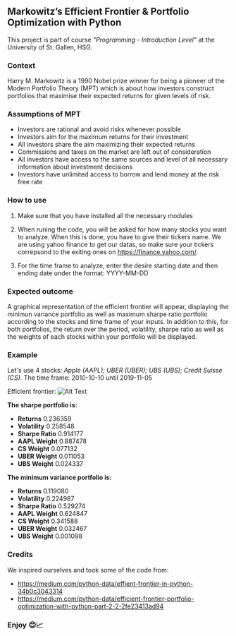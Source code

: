 ## Markowitz’s Efficient Frontier & Portfolio Optimization with Python

This project is part of course *"Programming - Introduction Level"* at the University of St. Gallen, HSG.

### Context 
Harry M. Markowitz is a 1990 Nobel prize winner for being a pioneer of the Modern Portfolio Theory (MPT) which is about how investors construct portfolios that maximise their expected returns for given levels of risk. 


### Assumptions of MPT
- Investors are rational and avoid risks whenever possible
- Investors aim for the maximum returns for their investment
- All investors share the aim maximizing their expected returns
- Commissions and taxes on the market are left out of consideration
- All investors have access to the same sources and level of all necessary information about investment decisions
- Investors have unlimited access to borrow and lend money at the risk free rate


### How to use
1. Make sure that you have installed all the necessary modules

2. When runing the code, you will be asked for how many stocks you want to analyze. When this is done, you have to give their tickers name. We are using yahoo finance to get our datas, so make sure your tickers correpsond to the exiting ones on https://finance.yahoo.com/.

3. For the time frame to analyze, enter the desire starting date and then ending date under the format: YYYY-MM-DD


### Expected outcome

A graphical representation of the efficient frontier will appear, displaying the minimun variance portfolio as well as maximum sharpe ratio portfolio according to the stocks and time frame of your inputs.
In addition to this, for both portfolios, the return over the period, volatility, sharpe ratio as well as the weights of each stocks within your portfolio will be displayed.

### Example

Let's use 4 stocks: *Apple (AAPL); UBER (UBER); UBS (UBS); Credit Suisse (CS).*
The time frame: 2010-10-10 until 2019-11-05

Efficient frontier: ![Alt Text](https://github.com/pescestefano96/Programming-Project/blob/master/Efficient_frontier.png)

**The sharpe portfolio is:** 

- **Returns**       0.236359
- **Volatility**    0.258548
- **Sharpe Ratio**  0.914177
- **AAPL Weight**   0.887478
- **CS Weight**     0.077132
- **UBER Weight**   0.011053
- **UBS Weight**    0.024337
                
**The minimum variance portfolio is:**

- **Returns**      0.119080
- **Volatility**    0.224987
- **Sharpe Ratio**  0.529274
- **AAPL Weight**   0.624847
- **CS Weight**     0.341588
- **UBER Weight**   0.032467
- **UBS Weight**    0.001098


### Credits

We inspired ourselves and took some of the code from:

- https://medium.com/python-data/effient-frontier-in-python-34b0c3043314
- https://medium.com/python-data/efficient-frontier-portfolio-optimization-with-python-part-2-2-2fe23413ad94

### Enjoy 😊📈
